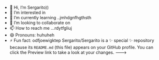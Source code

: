 - 👋 Hi, I’m Sergarito))
- 👀 I’m interested in 
- 🌱 I’m currently learning ..jmhdgnfhgthsth
- 💞️ I’m looking to collaborate on 
- 📫 How to reach me ...rdytfgliuj
- 😄 Pronouns: huhuheh
- ⚡ Fun fact: odfjoewigktep
Sergarito/Sergarito is a ✨ special ✨ repository because its `README.md` (this file) appears on your GitHub profile.
You can click the Preview link to take a look at your changes.
--->
